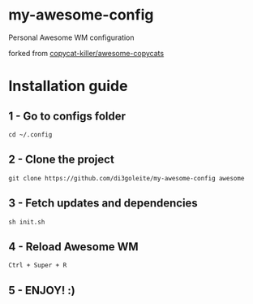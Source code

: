# my-awesome-config
Personal Awesome WM configuration

forked from [copycat-killer/awesome-copycats](https://github.com/copycat-killer/awesome-copycats)

# Installation guide
## 1 - Go to configs folder
`cd ~/.config`

## 2 - Clone the project
`git clone https://github.com/di3goleite/my-awesome-config awesome`

## 3 - Fetch updates and dependencies
`sh init.sh`

## 4 - Reload Awesome WM
`Ctrl + Super + R`

## 5 - ENJOY!  :)
